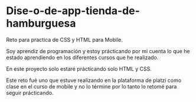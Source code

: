 # Dise-o-de-app-tienda-de-hamburguesa
Reto para practica de CSS y HTML para Mobile.

Soy aprendiz de programación y estoy prácticando
por mi cuenta lo que he estado aprendiendo en los diferentes cursos que he realizado.

En este proyecto solo estaré prácticando solo HTML y CSS.

Este reto fué uno que estuve realizando en la plataforma de platzi como clase en el curso de mobile
y no lo términe por lo tanto lo retomé para seguir prácticando.
